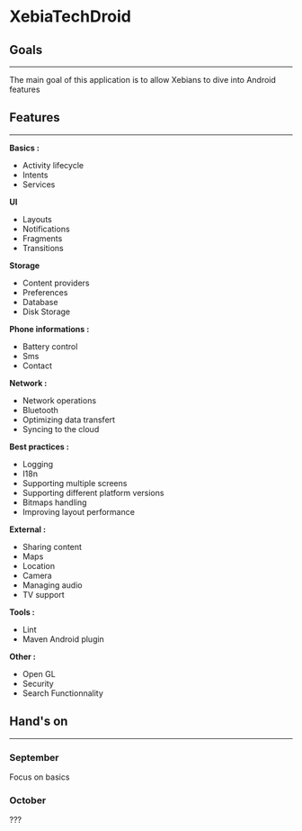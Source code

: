 # XebiaTechDroid #

## Goals ##
---

The main goal of this application is to allow Xebians to dive into Android features

## Features ##
---

**Basics :**

- Activity lifecycle
- Intents
- Services

**UI**

- Layouts
- Notifications
- Fragments
- Transitions

**Storage**

- Content providers
- Preferences
- Database
- Disk Storage

**Phone informations :**

- Battery control
- Sms
- Contact 

**Network :**

- Network operations 
- Bluetooth
- Optimizing data transfert
- Syncing to the cloud

**Best practices :**

- Logging
- I18n
- Supporting multiple screens
- Supporting different platform versions
- Bitmaps handling
- Improving layout performance

**External :**

- Sharing content
- Maps
- Location
- Camera
- Managing audio
- TV support

**Tools :**

- Lint
- Maven Android plugin

**Other :**

- Open GL
- Security
- Search Functionnality


## Hand's on ##
----


### September ###

Focus on basics

### October ###

???
